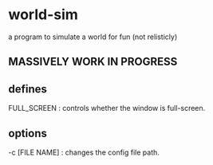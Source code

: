 # world-sim

a program to simulate a world for fun (not relisticly)

## MASSIVELY WORK IN PROGRESS

## defines

  FULL_SCREEN : controls whether the window is full-screen.

## options

  -c [FILE NAME] : changes the config file path.
